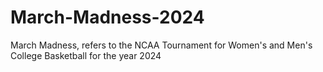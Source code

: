 # March-Madness-2024
March Madness, refers to the NCAA Tournament for Women's and Men's College Basketball for the year 2024
